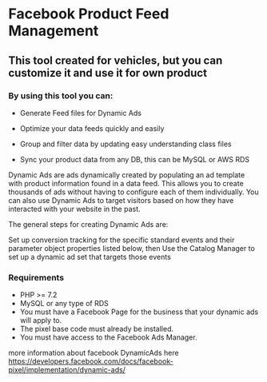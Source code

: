 # Facebook Product Feed Management

## This tool created for vehicles, but you can customize it and use it for own product

### By using this tool you can:

- Generate Feed files for Dynamic Ads

- Optimize your data feeds quickly and easily

- Group and filter data by updating easy understanding class files

- Sync your product data from any DB, this can be MySQL or AWS RDS

Dynamic Ads are ads dynamically created by populating an ad template with product information found in a data feed. This allows you to create thousands of ads without having to configure each of them individually. You can also use Dynamic Ads to target visitors based on how they have interacted with your website in the past.

The general steps for creating Dynamic Ads are:

Set up conversion tracking for the specific standard events and their parameter object properties listed below, then
Use the Catalog Manager to set up a dynamic ad set that targets those events


### Requirements
- PHP >= 7.2
- MySQL or any type of RDS
- You must have a Facebook Page for the business that your dynamic ads will apply to.
- The pixel base code must already be installed.
- You must have access to the Facebook Ads Manager.

more information about facebook DynamicAds here https://developers.facebook.com/docs/facebook-pixel/implementation/dynamic-ads/